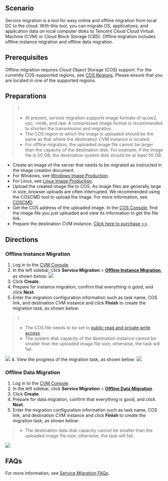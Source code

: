 ## Scenario

Service migration is a tool for easy online and offline migration from local DC to the cloud. With this tool, you can migrate OS, applications, and application data on local computer disks to Tencent Cloud Cloud Virtual Machine (CVM) or Cloud Block Storage (CBS). Offline migration includes offline instance migration and offline data migration.

## Prerequisites

Offline migration requires Cloud Object Storage (COS) support. For the currently COS-supported regions, see [COS Regions](https://cloud.tencent.com/document/product/436/6224). Please ensure that you are located in one of the supported regions.

## Preparations

>! 
> - At present, service migration supports image formats of qcow2, vpc, vmdk, and raw. A compressed image format is recommended to shorten the transmission and migration.
> - The COS region to which the image is uploaded should be the same as that where the destination CVM instance is located.
> - For offline migration, the uploaded image file cannot be larger than the capacity of the destination disk. For example, if the image file is 50 GB, the destination system disk should be at least 50 GB.

- Create an image of the server that needs to be migrated as instructed in the image creation document.
 - For Windows, see [Windows Image Production](https://cloud.tencent.com/document/product/213/17815).
 - For Linux, see [Linux Image Production](https://cloud.tencent.com/document/product/213/17814).
- Upload the created image file to COS.
As image files are generally large in size, browser uploads are often interrupted. We recommended using the COSCMD tool to upload the image. For more information, see [COSCMD](https://cloud.tencent.com/document/product/436/10976).
- Get the COS address of the uploaded image.
In the [COS Console](https://console.cloud.tencent.com/cos5/bucket), find the image file you just uploaded and view its information to get the file link.
- Prepare the destination CVM instance. [Click here to purchase >>](https://buy.cloud.tencent.com/cvm?tab=custom&step=1&regionId=8).


## Directions

### Offline Instance Migration

1. Log in to the [CVM Console](https://console.cloud.tencent.com/cvm/overview).
2. In the left sidebar, click **Service Migration** > **[Offline Instance Migration](https://console.cloud.tencent.com/csm/cvm)**, as shown below:
 ![](https://main.qcloudimg.com/raw/3337617927dcf1e458d9334c77263cf9.png)
3. Click **Create**.
4. Prepare for instance migration, confirm that everything is good, and click **Next**.
5. Enter the migration configuration information such as task name, COS link, and destination CVM instance and click **Finish** to create the migration task, as shown below:
>!  
> - The COS file needs to be set to [public read and private write access](https://cloud.tencent.com/document/product/436/13327).
> - The system disk capacity of the destination instance cannot be smaller than the uploaded image file size; otherwise, the task will fail.
> 
![](https://main.qcloudimg.com/raw/d91b69ed4aab7220feecd431e60c006d.png)
4. View the progress of the migration task, as shown below:
![](https://main.qcloudimg.com/raw/4791b4dcf1dec9472dd4b9047213ef93.png)

### Offline Data Migration

1. Log in to the [CVM Console](https://console.cloud.tencent.com/cvm/overview).
2. In the left sidebar, click **Service Migration** > **[Offline Data Migration](https://console.cloud.tencent.com/csm/cbs?rid=1)**.
3. Click **Create**.
4. Prepare for data migration, confirm that everything is good, and click **Next**.
5. Enter the migration configuration information such as task name, COS link, and destination CVM instance and click **Finish** to create the migration task, as shown below:
> - The destination data disk capacity cannot be smaller than the uploaded image file size; otherwise, the task will fail.
>
![](https://main.qcloudimg.com/raw/008d39ef47a97ca3b6fc073ba420f575.png)

## FAQs

For more information, see [Service Migration FAQs](https://cloud.tencent.com/document/product/213/32962).

